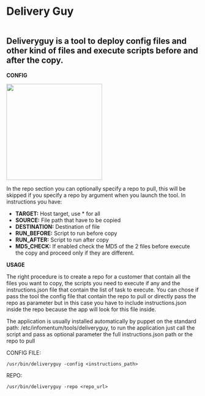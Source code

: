Delivery Guy
==============

<img src="https://raw.githubusercontent.com/infomentum/deliveryguy/master/images/deliveryguy.jpg" alt=""/>

Deliveryguy is a tool to deploy config files and other kind of files and execute scripts before and after the copy.
--------------

**CONFIG**

<img src="https://raw.githubusercontent.com/infomentum/deliveryguy/master/images/config.png" width="250px" alt=""/>

In the repo section you can optionally specify a repo to pull, this will be skipped if you specify a repo by argument when you launch the tool.
In instructions you have:

- **TARGET:** Host target, use * for all
- **SOURCE:** File path that have to be copied
- **DESTINATION:** Destination of file
- **RUN_BEFORE:** Script to run before copy
- **RUN_AFTER:** Script to run after copy
- **MD5_CHECK:** If enabled check the MD5 of the 2 files before execute the copy and proceed only if they are different.

**USAGE**

The right procedure is to create a repo for a customer that contain all the files you want to copy, the scripts you need to execute if any and the instructions.json file that contain the list of task to execute.
You can chose if pass the tool the config file that contain the repo to pull or directly pass the repo as parameter but in this case you have to include  instructions.json inside the repo because the app will look for this file inside.
 
The application is usually installed automatically by puppet on the standard path: /etc/infomentum/tools/deliveryguy, to run the application just call the script and pass as optional parameter the full instructions.json path or the repo to pull

CONFIG FILE:

	/usr/bin/deliveryguy -config <instructions_path>

REPO:

	/usr/bin/deliveryguy -repo <repo_url>